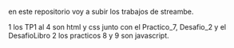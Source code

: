 en este repositorio voy a subir los trabajos de streambe.


1 los TP1 al 4 son html y css junto con el Practico_7, Desafio_2 y el DesafioLibro
2 los practicos 8 y 9 son javascript.
